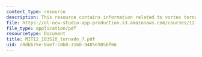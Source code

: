 ```yaml
---
content_type: resource
description: This resource contains information related to vortex tornadoes.
file: https://ol-ocw-studio-app-production.s3.amazonaws.com/courses/12-103-science-and-policy-of-natural-hazards-spring-2010/c0dbb75e0aefc8b8316094856905bf66_MIT12_103S10_tornado_7.pdf
file_type: application/pdf
resourcetype: Document
title: MIT12_103S10_tornado_7.pdf
uid: c0dbb75e-0aef-c8b8-3160-94856905bf66
---
```


